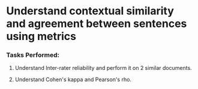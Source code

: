 # Understand contextual similarity and agreement between sentences using metrics

### Tasks Performed:

1. Understand Inter-rater reliability and perform it on 2 similar documents.

2. Understand Cohen's kappa and Pearson's rho.
